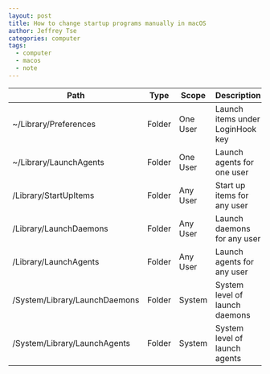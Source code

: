 ```yaml
---
layout: post
title: How to change startup programs manually in macOS
author: Jeffrey Tse
categories: computer
tags:
  - computer
  - macos
  - note
---
```


| Path                          | Type   | Scope    | Description                      |
| ----------------------------- | ------ | -------- | -------------------------------- |
| ~/Library/Preferences         | Folder | One User | Launch items under LoginHook key |
| ~/Library/LaunchAgents        | Folder | One User | Launch agents for one user       |
| /Library/StartUpItems         | Folder | Any User | Start up items for any user      |
| /Library/LaunchDaemons        | Folder | Any User | Launch daemons for any user      |
| /Library/LaunchAgents         | Folder | Any User | Launch agents for any user       |
| /System/Library/LaunchDaemons | Folder | System   | System level of launch daemons   |
| /System/Library/LaunchAgents  | Folder | System   | System level of launch agents    |
